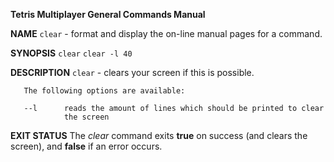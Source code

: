    **Tetris Multiplayer General Commands Manual**

**NAME**
       `clear` - format and display the on-line manual pages for a command.

**SYNOPSIS**
       `clear`
       `clear -l 40`

**DESCRIPTION**
       `clear` - clears your screen if this is possible.
       
       The following options are available:
       
       --l      reads the amount of lines which should be printed to clear 
                the screen  

**EXIT STATUS**
    The *clear* command exits **true** on success (and clears the screen),
    and **false** if an error occurs.
